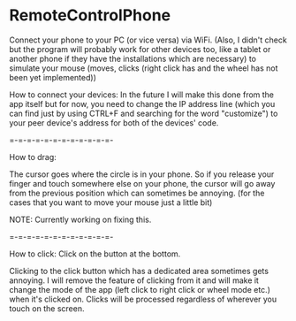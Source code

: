 # RemoteControlPhone
Connect your phone to your PC (or vice versa) via WiFi. (Also, I didn't check but the program will probably work for other devices too, like a tablet or another phone if they have the installations which are necessary) to simulate your mouse (moves, clicks (right click has and the wheel has not been yet implemented))

How to connect your devices:
  In the future I will make this done from the app itself but for now, you need to change the IP address line (which you can find just by using CTRL+F and searching for the word "customize") to your peer device's address for both of the devices' code.

=-=-=-=-=-=-=-=-=-=-=-=-

How to drag:
  
  The cursor goes where the circle is in your phone. So if you release your finger and touch somewhere else on your phone, the cursor will go away from the previous  position which can sometimes be annoying. (for the cases that you want to move your mouse just a little bit)

NOTE: Currently working on fixing this.

=-=-=-=-=-=-=-=-=-=-=-=-

How to click:
  Click on the button at the bottom. 

  Clicking to the click button which has a dedicated area sometimes gets annoying. I will remove the feature of clicking from it and will make it change the mode of the app (left click to right click or wheel mode etc.) when it's clicked on. Clicks will be processed regardless of wherever you touch on the screen.
